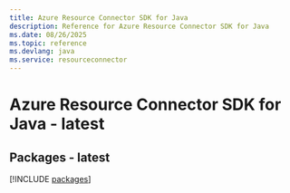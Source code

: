 ```yaml
---
title: Azure Resource Connector SDK for Java
description: Reference for Azure Resource Connector SDK for Java
ms.date: 08/26/2025
ms.topic: reference
ms.devlang: java
ms.service: resourceconnector
---
```

# Azure Resource Connector SDK for Java - latest
## Packages - latest
[!INCLUDE [packages](resource-connector-index.md)]